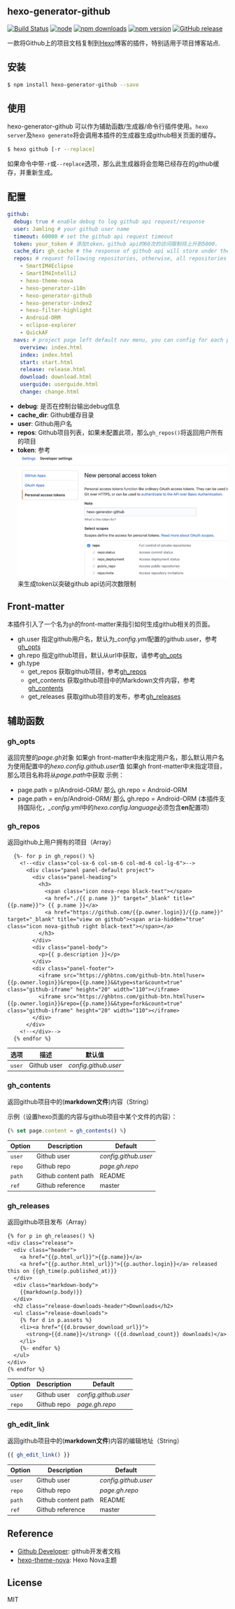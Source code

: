 ## hexo-generator-github

[![Build Status](https://travis-ci.org/Jamling/hexo-generator-github.svg?branch=master)](https://travis-ci.org/Jamling/hexo-generator-github)
[![node](https://img.shields.io/node/v/hexo-generator-github.svg)](https://www.npmjs.com/package/hexo-generator-github)
[![npm downloads](https://img.shields.io/npm/dt/hexo-generator-github.svg)](https://www.npmjs.com/package/hexo-generator-github)
[![npm version](https://img.shields.io/npm/v/hexo-generator-github.svg)](https://www.npmjs.com/package/hexo-generator-github)
[![GitHub release](https://img.shields.io/github/release/jamling/hexo-generator-github.svg)](https://github.com/Jamling/hexo-generator-github/releases/latest)

一款将Github上的项目文档复制到[Hexo]博客的插件，特别适用于项目博客站点.

## 安装

``` bash
$ npm install hexo-generator-github --save
```

## 使用

hexo-generator-github 可以作为辅助函数/生成器/命令行插件使用。`hexo server`及`hexo generate`将会调用本插件的生成器生成github相关页面的缓存。

``` bash
$ hexo github [-r --replace]
```

如果命令中带`-r`或`--replace`选项，那么此生成器将会忽略已经存在的github缓存，并重新生成。

## 配置

``` yaml
github:
  debug: true # enable debug to log github api request/response
  user: Jamling # your github user name
  timeout: 60000 # set the github api request timeout
  token: your_token # 添加token，github api的60次的访问限制将上升到5000，
  cache_dir: gh_cache # the response of github api will store under the directory.
  repos: # request following repositories, otherwise, all repositories (limit 100) of user will be requested.
    - SmartIM4Eclipse
    - SmartIM4IntelliJ
    - hexo-theme-nova
    - hexo-generator-i18n
    - hexo-generator-github
    - hexo-generator-index2
    - hexo-filter-highlight
    - Android-ORM
    - eclipse-explorer
    - QuickAF
  navs: # project page left default nav menu, you can config for each project in ${blog}/_data/projects.yml
    overview: index.html
    index: index.html
    start: start.html
    release: release.html
    download: download.html
    userguide: userguide.html
    change: change.html
```

- **debug**: 是否在控制台输出debug信息
- **cache_dir**: Github缓存目录
- **user**: Github用户名
- **repos**: Github项目列表，如果未配置此项，那么`gh_repos()`将返回用户所有的项目
- **token**: 参考 ![New token](add_token.png) 来生成token以突破github api访问次数限制

## Front-matter
本插件引入了一个名为`gh`的front-matter来指引如何生成github相关的页面。

- gh.user 指定github用户名，默认为<var>_config.yml</var>配置的github.user，参考[gh_opts](#gh_opts)
- gh.repo 指定github项目，默认从url中获取，请参考[gh_opts](#gh_opts)
- gh.type 
    - get_repos 获取github项目，参考[gh_repos](#gh_repos)
    - get_contents 获取github项目中的Markdown文件内容，参考[gh_contents](#gh_contents)
    - get_releases 获取github项目的发布，参考[gh_releases](#gh_releases)

## 辅助函数

### gh_opts
返回完整的<var>page.gh</var>对象
如果gh front-matter中未指定用户名，那么默认用户名为使用配置中的<var>hexo.config.github.user</var>值
如果gh front-matter中未指定项目，那么项目名称将从<var>page.path</var>中获取
示例：

- page.path = p/Android-ORM/ 那么 gh.repo = Android-ORM
- page.path = en/p/Android-ORM/ 那么 gh.repo = Android-ORM (本插件支持国际化，<var>_config.yml</var>中的<var>hexo.config.language</var>必须包含**en**配置项)

### gh_repos

返回github上用户拥有的项目（Array）

``` htmlbars
  {%- for p in gh_repos() %}
    <!--<div class="col-sx-6 col-sm-6 col-md-6 col-lg-6">-->
      <div class="panel panel-default project">
        <div class="panel-heading">
          <h3>
            <span class="icon nova-repo black-text"></span>
            <a href="./{{ p.name }}" target="_blank" title="{{p.name}}"> {{ p.name }}</a>
            <a href="https://github.com/{{p.owner.login}}/{{p.name}}" target="_blank" title="view on github"><span aria-hidden="true" class="icon nova-github right black-text"></span></a>
          </h3>
        </div>
        <div class="panel-body">
          <p>{{ p.description }}</p>
        </div>
        <div class="panel-footer">
          <iframe src="https://ghbtns.com/github-btn.html?user={{p.owner.login}}&repo={{p.name}}&&type=star&count=true" class="github-iframe" height="20" width="110"></iframe>
          <iframe src="https://ghbtns.com/github-btn.html?user={{p.owner.login}}&repo={{p.name}}&&type=fork&count=true" class="github-iframe" height="20" width="110"></iframe>
        </div>
      </div>
    <!--</div>-->
  {% endfor %}

```

选项 | 描述 | 默认值
--- | --- | ---
`user` | Github user | <var>config.github.user</var>

### gh_contents

返回github项目中的(**markdown文件**)内容（String）

示例（设置hexo页面的内容与github项目中某个文件的内容）：

``` js
{% set page.content = gh_contents() %}
```

Option | Description | Default
--- | --- | ---
`user` | Github user | <var>config.github.user</var>
`repo` | Github repo | <var>page.gh.repo</var>
`path` | Github content path | README
`ref` | Github reference | master

### gh_releases

返回github项目发布（Array）

``` htmlbars
{% for p in gh_releases() %}
<div class="release">
  <div class="header">
    <a href="{{p.html_url}}">{{p.name}}</a>
    <a href="{{p.author.html_url}}">{{p.author.login}}</a> released this on {{gh_time(p.published_at)}}
  </div>
  <div class="markdown-body">
    {{markdown(p.body)}}
  </div>
  <h2 class="release-downloads-header">Downloads</h2>
  <ul class="release-downloads">
    {% for d in p.assets %}
    <li><a href="{{d.browser_download_url}}">
      <strong>{{d.name}}</strong> ({{d.download_count}} downloads)</a>
    </li>
    {%- endfor %}
  </ul>
</div>
{% endfor %}
```

Option | Description | Default
--- | --- | ---
`user` | Github user | <var>config.github.user</var>
`repo` | Github repo | <var>page.gh.repo</var>

### gh_edit_link

返回github项目中的(**markdown文件**)内容的编辑地址（String）

``` js
{{ gh_edit_link() }}
```

Option | Description | Default
--- | --- | ---
`user` | Github user | <var>config.github.user</var>
`repo` | Github repo | <var>page.gh.repo</var>
`path` | Github content path | README
`ref` | Github reference | master


## Reference

- [Github Developer](https://developer.github.com/): github开发者文档
- [hexo-theme-nova](https://github.com/Jamling/hexo-theme-nova): Hexo Nova主题

## License

MIT

[Hexo]: http://hexo.io/
